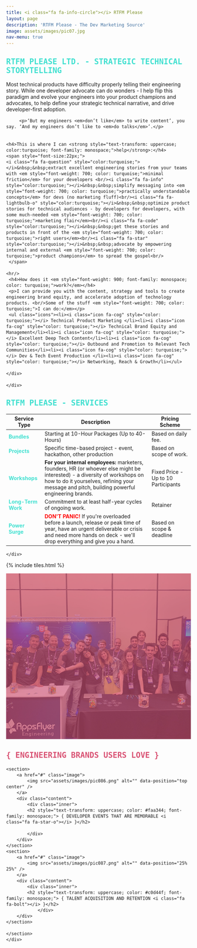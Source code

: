 ```yaml
---
title: <i class="fa fa-info-circle"></i> RTFM Please
layout: page
description: 'RTFM Please - The Dev Marketing Source'
image: assets/images/pic07.jpg
nav-menu: true
---
```


<!-- Main -->
<div id="main">

<!-- One -->
<section id="one">
	<div class="inner">
			<h2 style="text-transform: uppercase; color:turquoise; font-family: monospace;"><i class="fa fa-hand-scissors-o"></i>  RTFM Please Ltd. - Strategic Technical Storytelling</h2>
            <div class="box">
         <p>Most technical products have difficulty properly telling their engineering story. While one developer advocate can do wonders - I help flip this paradigm and evolve your engineers into your product champions and advocates, to help define your strategic technical narrative, and  drive developer-first adoption.</p>

		 <p>‘But my engineers <em>don’t like</em> to write content’, you say. ‘And my engineers don’t like to <em>do talks</em>’.</p>

        
    <h4>This is where I can <strong style="text-transform: uppercase; color:turquoise; font-family: monospace;">help</strong>:</h4>
    <span style="font-size:22px;">
    <i class="fa fa-question" style="color:turquoise;"></i>&nbsp;&nbsp;extract excellent engineering stories from your teams with <em style="font-weight: 700; color: turquoise;">minimal friction</em> for your developers <br/><i class="fa fa-info" style="color:turquoise;"></i>&nbsp;&nbsp;simplify messaging into <em style="font-weight: 700; color: turquoise;">practically understandable concepts</em> for devs (no marketing fluff)<br/><i class="fa fa-lightbulb-o" style="color:turquoise;"></i>&nbsp;&nbsp;optimize product stories for technical audiences - by developers for developers, with some much-needed <em style="font-weight: 700; color: turquoise;">marketing flair</em><br/><i class="fa fa-code" style="color:turquoise;"></i>&nbsp;&nbsp;get these stories and products in front of the <em style="font-weight: 700; color: turquoise;">right users</em><br/><i class="fa fa-star" style="color:turquoise;"></i>&nbsp;&nbsp;advocate by empowering internal and external <em style="font-weight: 700; color: turquoise;">product champions</em> to spread the gospel<br/>
     </span>

	<hr/>
	 <h4>How does it <em style="font-weight: 900; font-family: monospace; color: turquoise;">work?</em></h4>
	 <p>I can provide you with the content, strategy and tools to create engineering brand equity, and accelerate adoption of technology products. <br/>Some of the stuff <em style="font-weight: 700; color: turquoise;">I can do:</em></p>
	 <ul class="icons"><li><i class="icon fa-cog" style="color: turquoise;"></i> Technical Product Marketing </li><li><i class="icon fa-cog" style="color: turquoise;"></i> Technical Brand Equity and Management</li><li><i class="icon fa-cog" style="color: turquoise;"></i> Excellent Deep Tech Content</li><li><i class="icon fa-cog" style="color: turquoise;"></i> Outbound and Promotion to Relevant Tech Communities</li><li><i class="icon fa-cog" style="color: turquoise;"></i> Dev & Tech Event Production </li><li><i class="icon fa-cog" style="color: turquoise;"></i> Networking, Reach & Growth</li></ul>

    </div>

	</div>
</section>

<div class="inner">
			<h2 style="text-transform: uppercase; color:turquoise; font-family: monospace;"><i class="fa fa-cog"></i>  RTFM Please - Services</h2>


<table>
		<thead>
			<tr>
				<th>Service Type</th>
				<th>Description</th>
				<th>Pricing Scheme</th>
			</tr>
		</thead>
		<tbody>
			<tr>
				<td><strong style="color: turquoise;">Bundles</strong></td>
				<td>Starting at 10-Hour Packages (Up to 40-Hours)</td>
				<td>Based on daily fee.</td>
			</tr>
			<tr>
				<td><strong style="color: turquoise;">Projects</strong></td>
				<td>Specific time-based project - event, hackathon, other production</td>
				<td>Based on scope of work.</td>
			</tr>
			<tr>
				<td><strong style="color: turquoise;">Workshops</strong></td>
				<td> <strong>For your internal employees:</strong> marketers, founders, HR (or whoever else might be interested) - a diversity of workshops on how to do it yourselves, refining your message and pitch, building powerful engineering brands.</td>
				<td>Fixed Price - Up to 10 Participants</td>
			</tr>
			<tr>
				<td><strong style="color: turquoise;">Long-Term Work</strong></td>
				<td>Commitment to at least half-year cycles of ongoing work. </td>
				<td>Retainer</td>
			</tr>
			<tr>
				<td><strong style="color: turquoise;">Power Surge</strong></td>
				<td><strong style="color: red;">DON'T PANIC!</strong> If you're overloaded before a launch, release or peak time of year, have an urgent deliverable or crisis and need more hands on deck - we'll drop everything and give you a hand.</td>
				<td>Based on scope & deadline</td>
			</tr>
		</tbody>
		 <!-- <tfoot>
			<tr>
				<td colspan="2"></td>
				<td>100.00</td>
			</tr>
		</tfoot> -->
	</table>

	</div>

<!-- Two -->

{% include tiles.html %}

<section id="two" class="spotlights">
	<section>
    <a href="#" class="image">
			<img src="assets/images/pic085.png" alt="" data-position="center center" />
		</a>
		<div class="content">
			<div class="inner">
                <h2 style="text-transform: uppercase; color: #d95374; font-family: monospace;"> { ENGINEERING BRANDS USERS LOVE <i class="fa fa-heart-o"></i> }</h2>
                </div>
                </div>	
	</section>

    <section>
		<a href="#" class="image">
			<img src="assets/images/pic086.png" alt="" data-position="top center" />
		</a>
		<div class="content">
			<div class="inner">
			<h2 style="text-transform: uppercase; color: #faa344; font-family: monospace;"> { DEVELOPER EVENTS THAT ARE MEMORABLE <i class="fa fa-star-o"></i> }</h2>

			</div>
		</div>
	</section>
    <section>
		<a href="#" class="image">
			<img src="assets/images/pic087.png" alt="" data-position="25% 25%" />
		</a>
		<div class="content">
			<div class="inner">
            <h2 style="text-transform: uppercase; color: #c0d44f; font-family: monospace;"> { TALENT ACQUISITION AND RETENTION <i class="fa fa-bolt"></i> }</h2>
            	</div>
		</div>
	</section>

	</section>
	</div>
	

				
<!-- End -->
